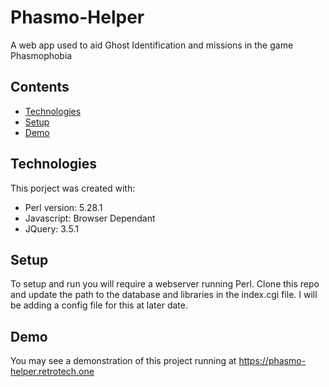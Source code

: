# Phasmo-Helper
A web app used to aid Ghost Identification and missions in the game Phasmophobia

## Contents
* [Technologies](#technologies)
* [Setup](#setup)
* [Demo](#demo)


## Technologies
This porject was created with:
* Perl version: 5.28.1
* Javascript: Browser Dependant
* JQuery: 3.5.1

## Setup
To setup and run you will require a webserver running Perl. Clone this repo and update the path to the database and libraries in the index.cgi file. I will be adding a config file for this at later date.

## Demo
You may see a demonstration of this project running at https://phasmo-helper.retrotech.one 
